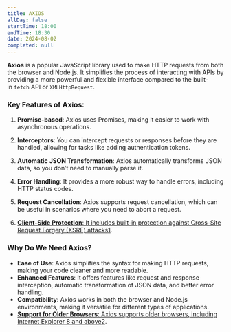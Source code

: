 ```yaml
---
title: AXIOS
allDay: false
startTime: 18:00
endTime: 18:30
date: 2024-08-02
completed: null
---
```

**Axios** is a popular JavaScript library used to make HTTP requests from both the browser and Node.js. It simplifies the process of interacting with APIs by providing a more powerful and flexible interface compared to the built-in `fetch` API or `XMLHttpRequest`.

### Key Features of Axios:

1. **Promise-based**: Axios uses Promises, making it easier to work with asynchronous operations.
   
2. **Interceptors**: You can intercept requests or responses before they are handled, allowing for tasks like adding authentication tokens.
   
3. **Automatic JSON Transformation**: Axios automatically transforms JSON data, so you don’t need to manually parse it.
   
4. **Error Handling**: It provides a more robust way to handle errors, including HTTP status codes.
   
5. **Request Cancellation**: Axios supports request cancellation, which can be useful in scenarios where you need to abort a request.
   
6. [**Client-Side Protection**: It includes built-in protection against Cross-Site Request Forgery (XSRF) attacks](https://www.geeksforgeeks.org/difference-between-fetch-and-axios-js-for-making-http-requests/)[1](https://www.geeksforgeeks.org/difference-between-fetch-and-axios-js-for-making-http-requests/).

### Why Do We Need Axios?

- **Ease of Use**: Axios simplifies the syntax for making HTTP requests, making your code cleaner and more readable.
- **Enhanced Features**: It offers features like request and response interception, automatic transformation of JSON data, and better error handling.
- **Compatibility**: Axios works in both the browser and Node.js environments, making it versatile for different types of applications.
- [**Support for Older Browsers**: Axios supports older browsers, including Internet Explorer 8 and above](https://reflectoring.io/tutorial-guide-axios/)[2](https://reflectoring.io/tutorial-guide-axios/).